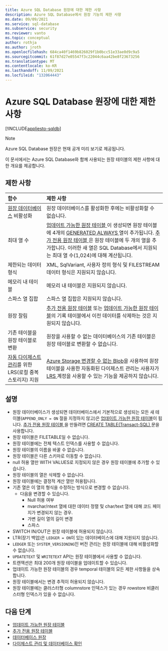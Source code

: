 ```yaml
---
title: Azure SQL Database 원장에 대한 제한 사항
description: Azure SQL Database에서 원장 기능의 제한 사항
ms.date: 09/09/2021
ms.service: sql-database
ms.subservice: security
ms.reviewer: vanto
ms.topic: conceptual
author: rothja
ms.author: jroth
ms.openlocfilehash: 684ca40f1469b826029f1b0bcc51e33ae0d9c9a5
ms.sourcegitcommit: 61f87d27e05547f3c22044c6aa42be8f23673256
ms.translationtype: MT
ms.contentlocale: ko-KR
ms.lasthandoff: 11/09/2021
ms.locfileid: "132064443"
---
```

# <a name="limitations-for-azure-sql-database-ledger"></a>Azure SQL Database 원장에 대한 제한 사항

[!INCLUDE[appliesto-sqldb](../includes/appliesto-sqldb.md)]

> [!NOTE]
> Azure SQL Database 원장은 현재 공개 미리 보기로 제공됩니다.

이 문서에서는 Azure SQL Database와 함께 사용되는 원장 테이블의 제한 사항에 대한 개요를 제공합니다.

## <a name="limitations"></a>제한 사항

| 함수 | 제한 사항 |
| :--- | :--- |
| [원장 데이터베이스](ledger-database-ledger.md) 비활성화   | 원장 데이터베이스를 활성화한 후에는 비활성화할 수 없습니다. |
| 최대 열 수 | [ 업데이트 가능한 원장 테이블 ](ledger-updatable-ledger-tables.md)이 생성되면 원장 테이블에 4개의 [GENERATED ALWAYS ](/sql/t-sql/statements/create-table-transact-sql#generate-always-columns) 열이 추가됩니다. [ 추가 전용 원장 테이블 ](ledger-append-only-ledger-tables.md)은 원장 테이블에 두 개의 열을 추가합니다. 이러한 새 열은 SQL Database에서 지원되는 최대 열 수(1,024)에 대해 계산됩니다. |
| 제한되는 데이터 형식 | XML, SqlVariant, 사용자 정의 형식 및 FILESTREAM 데이터 형식은 지원되지 않습니다. |
| 메모리 내 테이블 | 메모리 내 테이블은 지원되지 않습니다. |
| 스파스 열 집합 | 스파스 열 집합은 지원되지 않습니다. |
| 원장 잘림 | [ 추가 전용 원장 테이블](ledger-append-only-ledger-tables.md) 또는 [ 업데이트 가능한 원장 테이블](ledger-updatable-ledger-tables.md)의 기록 테이블에서 이전 데이터를 삭제하는 것은 지원되지 않습니다. |
| 기존 테이블을 원장 테이블로 변환 | 원장을 사용할 수 없는 데이터베이스의 기존 테이블은 원장 테이블로 변환할 수 없습니다. |
|[자동 다이제스트 관리](ledger-digest-management-and-database-verification.md)를 위한 LRS(로컬 중복 스토리지) 지원 | [ Azure Storage 변경할 수 없는 Blob](../../storage/blobs/immutable-storage-overview.md)을 사용하여 원장 테이블을 사용한 자동화된 다이제스트 관리는 사용자가 [ LRS ](../../storage/common/storage-redundancy.md#locally-redundant-storage) 계정을 사용할 수 있는 기능을 제공하지 않습니다.|

## <a name="remarks"></a>설명

- 원장 데이터베이스가 생성되면 데이터베이스에서 기본적으로 생성되는 모든 새 테이블(`APPEND_ONLY = ON` 절을 지정하지 않고)은 [업데이트 가능한 원장 테이블](ledger-updatable-ledger-tables.md)이 됩니다. [ 추가 전용 원장 테이블 ](ledger-append-only-ledger-tables.md)을 만들려면 [ CREATE TABLE(Transact-SQL) ](/sql/t-sql/statements/create-table-transact-sql) 문을 사용합니다.
- 원장 테이블은 FILETABLE일 수 없습니다.
- 원장 테이블에는 전체 텍스트 인덱스를 사용할 수 없습니다.
- 원장 테이블의 이름을 바꿀 수 없습니다.
- 원장 테이블은 다른 스키마로 이동할 수 없습니다.
- null 허용 열만 WITH VALUES로 지정되지 않은 경우 원장 테이블에 추가할 수 있습니다.
- 원장 테이블의 열은 삭제할 수 없습니다.
- 원장 테이블에는 결정적 계산 열만 허용됩니다.
- 기존 열은 이 열의 형식을 수정하는 방식으로 변경할 수 없습니다.
  - 다음을 변경할 수 있습니다.
    - Null 허용 여부
    - nvarchar/ntext 열에 대한 데이터 정렬 및 char/text 열에 대해 코드 페이지가 변경되지 않는 경우.
    - 가변 길이 열의 길이 변경
    - 스파스
- SWITCH IN/OUT은 원장 테이블에 허용되지 않습니다.
- LTR(장기 백업)은 `LEDGER = ON`이 있는 데이터베이스에 대해 지원되지 않습니다.
- `LEDGER` 또는 `SYSTEM_VERSIONING`인 버전 관리는 원장 테이블에 대해 비활성화할 수 없습니다.
- `UPDATETEXT` 및 `WRITETEXT` API는 원장 테이블에서 사용할 수 없습니다.
- 트랜잭션은 최대 200개 원장 테이블을 업데이트할 수 있습니다.
- 업데이트 가능한 원장 테이블의 경우 temporal 테이블의 모든 제한 사항들을 상속합니다.
- 원장 테이블에서는 변경 추적이 허용되지 않습니다.
- 원장 테이블에는 클러스터형 columnstore 인덱스가 있는 경우 rowstore 비클러스터형 인덱스가 있을 수 없습니다.

## <a name="next-steps"></a>다음 단계

- [업데이트 가능한 원장 테이블](ledger-updatable-ledger-tables.md)
- [추가 전용 원장 테이블](ledger-append-only-ledger-tables.md)
- [데이터베이스 원장](ledger-database-ledger.md)
- [다이제스트 관리 및 데이터베이스 확인](ledger-digest-management-and-database-verification.md)